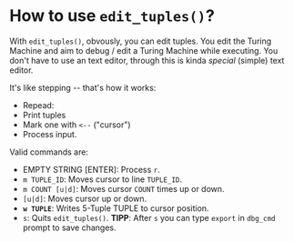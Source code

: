 How to use `edit_tuples()`? 
===========================

With `edit_tuples()`, obvously, you can edit tuples.
You edit the Turing Machine and aim to debug / edit a Turing Machine while executing. You don't have to use an text editor, through this is kinda *special* (simple) text editor.

It's like stepping -- that's how it works:

* Repead:
 * Print tuples
 * Mark one with `<--` ("cursor")
 * Process input.

Valid commands are:

* EMPTY STRING [ENTER]: Process `r`.
* `m TUPLE_ID`: Moves cursor to line `TUPLE_ID`.
* `m COUNT [u|d]`: Moves cursor `COUNT` times up or down. 
* `[u|d]`: Moves cursor up or down.
* **`w TUPLE`**: Writes 5-Tuple TUPLE to cursor position.
* `s`: Quits `edit_tuples()`. **TIPP**: After `s` you can type `export` in `dbg_cmd` prompt to save changes.
